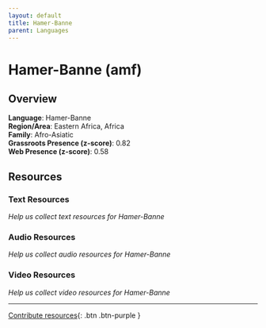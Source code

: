 ```yaml
---
layout: default
title: Hamer-Banne
parent: Languages
---
```


# Hamer-Banne (amf)

## Overview

**Language**: Hamer-Banne  
**Region/Area**: Eastern Africa, Africa  
**Family**: Afro-Asiatic  
**Grassroots Presence (z-score)**: 0.82  
**Web Presence (z-score)**: 0.58  

## Resources

### Text Resources
*Help us collect text resources for Hamer-Banne*

### Audio Resources
*Help us collect audio resources for Hamer-Banne*

### Video Resources
*Help us collect video resources for Hamer-Banne*

---

[Contribute resources](https://forms.office.com/e/1SfLJx3u1r){: .btn .btn-purple }

